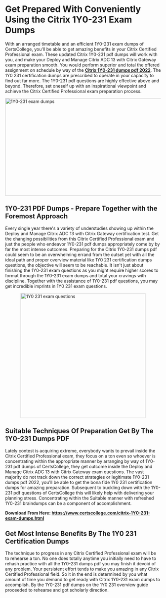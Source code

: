 <h1><strong>Get Prepared With Conveniently Using the Citrix 1Y0-231 Exam Dumps&nbsp;</strong></h1>
<p><span style="font-weight: 400;">With an arranged timetable and an efficient  1Y0-231 exam dumps of CertsCollege, you'll be able to get amazing benefits in your Citrix Certified Professional exam. These updated Citrix 1Y0-231 pdf dumps will work with you, and make your Deploy and Manage Citrix ADC 13 with Citrix Gateway exam preparation smooth. You would perform superior and total the offered assignment on schedule by way of the <strong><a href="https://www.certscollege.com/citrix-1Y0-231-exam-dumps.html">Citrix 1Y0-231 dumps pdf 2022</a></strong>. The 1Y0 231 certification dumps are prescribed to operate in your capacity to find out far more. The  1Y0-231 pdf questions are highly effective above and beyond. Therefore, set oneself up with an inspirational viewpoint and achieve the Citrix Certified Professional exam preparation process.&nbsp;</span></p>
<p><span style="font-weight: 400;"><img style="display: block; margin-left: auto; margin-right: auto;" src="https://i.ibb.co/CPDK3ps/Yellow-and-Blue-Initiative-Blog-Banner.png" alt="1Y0-231 exam dumps" width="559" height="315" /></span></p>
<h2><strong>1Y0-231 PDF Dumps - Prepare Together with the Foremost Approach</strong></h2>
<p><span style="font-weight: 400;">Every single year there's a variety of understudies showing up within the Deploy and Manage Citrix ADC 13 with Citrix Gateway certification test. Get the changing possibilities from this Citrix Certified Professional exam and just the people who endeavor 1Y0-231 pdf dumps appropriately come by by far the most intense outcomes. Preparing for the Citrix 1Y0-231 dumps pdf could seem to be an overwhelming errand from the outset yet with all the ideal path and proper overview material like 1Y0 231 certification dumps questions, the objective will seem to be reachable. It isn't just about finishing the 1Y0-231 exam questions as you might require higher scores to format through the 1Y0-231 exam dumps and total your cravings with discipline. Together with the assistance of 1Y0-231 pdf questions, you may get incredible imprints in 1Y0 231 exam questions.</span></p>
<p><span style="font-weight: 400;"><a href="https://tinyurl.com/3cydy73s"><img style="display: block; margin-left: auto; margin-right: auto;" src="https://i.ibb.co/9tMrhdY/Teacher-Appreciation-Invitation.png" alt="1Y0 231 exam questions " width="404" height="404" /></a></span></p>
<h2><strong>Suitable Techniques Of Preparation Get By The 1Y0-231 Dumps PDF</strong></h2>
<p><span style="font-weight: 400;">Lately contest is acquiring extreme, everybody wants to prevail inside the Citrix Certified Professional exam, they focus on a ton even so whoever is concentrating within the appropriate manner by arranging by way of 1Y0-231 pdf dumps of CertsCollege, they get outcome inside the Deploy and Manage Citrix ADC 13 with Citrix Gateway exam questions. The vast majority do not track down the correct strategies or legitimate 1Y0-231 dumps pdf 2022, you'll be able to get the bona fide 1Y0 231 certification dumps for amazing preparation. Subsequent to buckling down with the  1Y0-231 pdf questions of CertsCollege this will likely help with delivering your planning stress. Concentrating within the Suitable manner with refreshed 1Y0-231 braindumps can be a component of accomplishment.</span></p>
<p><span style="font-weight: 400;"><strong>Download From Here: <a href="https://www.certscollege.com/citrix-1Y0-231-exam-dumps.html">https://www.certscollege.com/citrix-1Y0-231-exam-dumps.html</a></strong></span></p>
<h2><strong>Get Most Intense Benefits By The 1Y0 231 Certification Dumps</strong></h2>
<p><span style="font-weight: 400;">The technique to progress in any Citrix Certified Professional exam will be to rehearse a ton. No one does totally anytime you initially need to have to rehash practice with all the 1Y0-231 dumps pdf you may finish it devoid of any problem. Your persistent effort tends to make you amazing in any Citrix Certified Professional field. So it in the end is determined by you what amount of time you demand to get ready with Citrix 1Y0-231 exam dumps to accomplish. By the 1Y0-231 pdf dumps on the 1Y0 231 overview guide proceeded to rehearse and got scholarly direction.</span></p>
